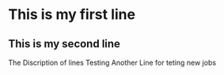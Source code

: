 # This is my first line
## This is my second line

The Discription of lines 
Testing
Another Line for teting new jobs
